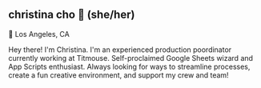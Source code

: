 ## christina cho 🌱 (she/her)

📍 Los Angeles, CA


Hey there! I'm Christina. I'm an experienced production poordinator currently working at Titmouse. Self-proclaimed Google Sheets wizard and App Scripts enthusiast. Always looking for ways to streamline processes, create a fun creative environment, and support my crew and team!
